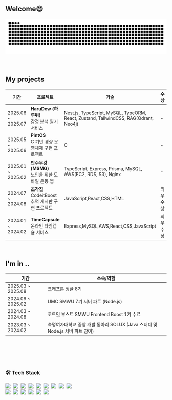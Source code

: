 ## Welcome😄

<!--
**molcham/molcham** is a ✨ _special_ ✨ repository because its `README.md` (this file) appears on your GitHub profile.

Here are some ideas to get you started:

- 🔭 I’m currently working on ...
- 🌱 I’m currently learning ...
- 👯 I’m looking to collaborate on ...
- 🤔 I’m looking for help with ...
- 💬 Ask me about ...
- 📫 How to reach me: ...
- 😄 Pronouns: ...
- ⚡ Fun fact: ...
-->

<div align="center">
  <img src="https://github.com/molcham/molcham/blob/output/github-contribution-grid-snake.svg">
</div>

<!-- 상단 배너 (원하면 이미지 교체 가능) -->
<!-- ![banner](https://capsule-render.vercel.app/api?type=venom&height=200&text=Hi👋🏻%20I'm%20[이름을 입력하세요]&fontSize=70&color=0:ffe87c,100:f5f7c8&stroke=000000) -->
<!--
## 
> 🏫 [학교명] [전공]  
> <br/>
> 🪄 [직무/포지션]

<br/>
<br/>

<!--
### 📚 Studying
<div>
  <img src="https://img.shields.io/badge/javascript-F7DF1E?style=flat-square&logo=javascript&logoColor=black">&nbsp;
  <img src="https://img.shields.io/badge/Typescript-3178C6?style=flat-square&logo=typescript&logoColor=white"/>&nbsp;
  <img src="https://img.shields.io/badge/react-61DAFB?style=flat-square&logo=react&logoColor=black">&nbsp;
  <img src="https://img.shields.io/badge/Next.js-000000?style=flat-square&logo=nextdotjs&logoColor=white" />
  <!-- 필요한 기술스택은 자유롭게 추가/삭제 -->
</div>

<br/>
<br/>

## My projects 
| 기간 | 프로젝트 | 기술 | 수상 | 바로보기 |
|---|---|---|---|---|
| 2025.06 ~ 2025.07 | **HaruDew (하루뒤)** <br/> 감정 분석 일기 서비스 | Nest.js, TypeScript, MySQL, TypeORM, React, Zustand, TailwindCSS, RAG(Qdrant, Neo4j) | - | [배포사이트](https://harudew.site) / [GitHub](https://github.com/B1A4-NMM) |
| 2025.05 ~ 2025.06 | **PintOS** <br/> C 기반 경량 운영체제 구현 프로젝트 | C | - | [Thread~UserProgram](https://github.com/molcham/pintos-lab) / [Virtual Memory](https://github.com/krafton-jungle-307-week12-team9/pintos-vm) |
| 2025.01 ~ 2025.02 | **만수무강 (MSMG)** <br/> 노인을 위한 모바일 운동 앱 | TypeScript, Express, Prisma, MySQL, AWS(EC2, RDS, S3), Nginx | - | [GitHub](https://github.com/UMC-MSMG/Backend) |
| 2024.07 ~ 2024.08 | **조각집** <br/>CodeitBoost 추억 게시판 구현 프로젝트 | JavaScript,React,CSS,HTML | 최우수상 |[GitHub](https://github.com/CodeitBoost-Demo-TeamB/codeit-teamb-client) |
| 2024.01 ~ 2024.02 | **TimeCapsule** <br/>온라인 타임캡슐 서비스 | Express,MySQL,AWS,React,CSS,JavaScript | 최우수상 |[GitHub](https://github.com/orgs/2023-Solux-FinalProj/repositories) |


<br/>

## I'm in ..
| 기간 | 소속/역할 |
|---|---|
| 2025.03 ~ 2025.08 | 크래프톤 정글 8기 |
| 2024.09 ~ 2025.02 | UMC SMWU 7기 서버 파트 (Node.js) |
| 2024.03 ~ 2024.08 | 코드잇 부스트 SMWU Frontend Boost 1기 수료 |
| 2023.03 ~ 2024.02 | 숙명여자대학교 중앙 개발 동아리 SOLUX (Java 스터디 및 Node.js 서버 파트 참여) |



<br/>
<!--
## 🔥 My experience
- 🔥 [해커톤/공모전/네트워킹 등 참여/수상 경험 입력]
- 🏆 [수상 경험 입력]
- ✨ [특별 경험 입력] -->

<br/>
<br/>

<!-- 깃허브 통계 
[![Anurag's GitHub stats](https://github-readme-stats.vercel.app/api?username=molcham)](https://github.com/anuraghazra/github-readme-stats)
-->
<br/>

### 🛠 Tech Stack
<div>
  <img src="https://img.shields.io/badge/Node.js-339933?style=flat-square&logo=nodedotjs&logoColor=white"/>&nbsp;
  <img src="https://img.shields.io/badge/Express-000000?style=flat-square&logo=express&logoColor=white"/>&nbsp;
  <img src="https://img.shields.io/badge/NestJS-E0234E?style=flat-square&logo=nestjs&logoColor=white"/>&nbsp;
  <img src="https://img.shields.io/badge/React-61DAFB?style=flat-square&logo=react&logoColor=black"/>&nbsp;
  <img src="https://img.shields.io/badge/TypeScript-3178C6?style=flat-square&logo=typescript&logoColor=white"/>&nbsp;
  <img src="https://img.shields.io/badge/JavaScript-F7DF1E?style=flat-square&logo=javascript&logoColor=black"/>&nbsp;
  <img src="https://img.shields.io/badge/Java-007396?style=flat-square&logo=openjdk&logoColor=white"/>&nbsp;
  <img src="https://img.shields.io/badge/Python-3776AB?style=flat-square&logo=python&logoColor=white"/>&nbsp;
  <img src="https://img.shields.io/badge/C-A8B9CC?style=flat-square&logo=c&logoColor=black"/>&nbsp;
</div>


<div>
  <img src="https://img.shields.io/badge/Git-F05032?style=flat-square&logo=git&logoColor=white"/>&nbsp;
  <img src="https://img.shields.io/badge/Github-181717?style=flat-square&logo=github&logoColor=white"/>&nbsp;
  <img src="https://img.shields.io/badge/Notion-000000?style=flat-square&logo=notion&logoColor=white"/>&nbsp;
  <img src="https://img.shields.io/badge/VScode-007ACC?style=flat-square&logo=visualstudiocode&logoColor=white"/>&nbsp;
  <img src="https://img.shields.io/badge/Discord-5865F2?style=flat-square&logo=discord&logoColor=white"/>&nbsp;
  <img src="https://img.shields.io/badge/Figma-F24E1E?style=flat-square&logo=figma&logoColor=white"/>&nbsp;
</div>

<br/>

<!-- 활동 기록 그래프 -->
<!-- [![GitHub Streak](https://streak-stats.demolab.com?user=[깃허브ID입력]&theme=solarized-dark&border_radius=20)](https://git.io/streak-stats) -->



<!--
[![Anurag's GitHub stats](https://github-readme-stats.vercel.app/api?username=molcham)](https://github.com/anuraghazra/github-readme-stats)
-->

<!--
[![Solved.ac Profile](http://mazassumnida.wtf/api/v2/generate_badge?boj=sonchaemin89)](https://solved.ac/sonchaemin89/)
-->
<!--
<div align="center">
  <img src="https://github.com/molcham/molcham/blob/output/github-contribution-grid-snake.svg">
</div>
-->



